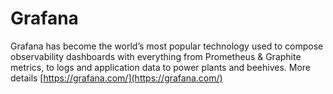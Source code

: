 Grafana
=======
Grafana has become the world’s most popular technology used to compose observability dashboards with everything from Prometheus & Graphite metrics, to logs and application data to power plants and beehives.
More details [https://grafana.com/](https://grafana.com/)
